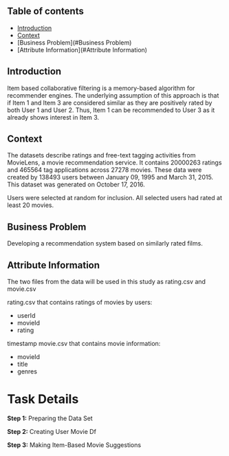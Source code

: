 ## Table of contents
* [Introduction](#Introduction)
* [Context](#Context)
* [Business Problem](#Business Problem)
* [Attribute Information](#Attribute Information)


## Introduction  
Item based collaborative filtering is a memory-based algorithm for recommender engines.
The underlying assumption of this approach is that if Item 1 and Item 3 are considered similar as they are positively rated by both User 1 and User 2. Thus, Item 1 can be recommended to User 3 as it already shows interest in Item 3.

## Context

The datasets describe ratings and free-text tagging activities from MovieLens, a movie recommendation service. It contains 20000263 ratings and 465564 tag applications across 27278 movies. These data were created by 138493 users between January 09, 1995 and March 31, 2015. This dataset was generated on October 17, 2016.

Users were selected at random for inclusion. All selected users had rated at least 20 movies.

## Business Problem

Developing a recommendation system based on similarly rated films.

## Attribute Information

The two files from the data will be used in this study as rating.csv and movie.csv

rating.csv that contains ratings of movies by users:

* userId
* movieId
* rating

timestamp movie.csv that contains movie information:

* movieId
* title
* genres

# Task Details

**Step 1:** Preparing the Data Set

**Step 2:** Creating User Movie Df

**Step 3:** Making Item-Based Movie Suggestions



